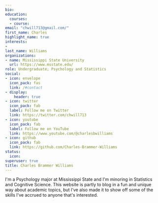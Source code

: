 ```yaml
---
bio: 
education:
  courses:
  - course: 
email: "chwill713@gmail.com/"
first_name: Charles
highlight_name: true
interests:
- 
last_name: Williams
organizations:
- name: Mississippi State University
  url: https://www.msstate.edu/
role: Undergraduate; Psychology and Statistics
social:
- icon: envelope
  icon_pack: fas
  link: /#contact
- display:
    header: true
- icon: twitter
  icon_pack: fab
  label: Follow me on Twitter
  link: https://twitter.com/chwill713
- icon: youtube
  icon_pack: fab
  label: Follow me on YouTube
  link: https://www.youtube.com/@charlesbwilliams
- icon: github
  icon_pack: fab
  link: https://github.com/Charles-Brammer-Williams
status:
  icon: 
superuser: true
title: Charles Brammer Williams
---
```


I'm a Psychology major at Mississippi State and I'm minoring in Statistics and Cognitive Science. This website is partly to blog  in a fun and unique way about academic topics, but I've also made it to show off some of the skills I've accrued to anyone that's interested. 